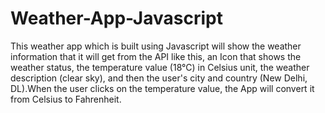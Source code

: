 # Weather-App-Javascript

This weather app which is built using Javascript will show the weather information that it will get from the API like this, 
an Icon that shows the weather status, the temperature value (18°C) in Celsius unit, the weather description (clear sky), and then the 
user's city and country (New Delhi, DL).When the user clicks on the temperature value, the App will convert it from Celsius to Fahrenheit.
